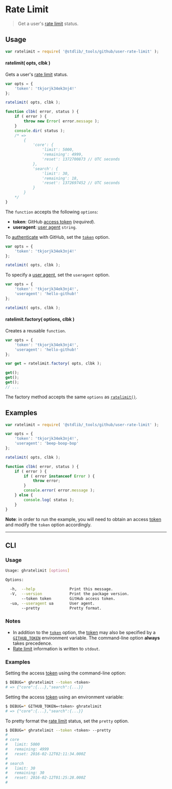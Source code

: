 <!--

@license Apache-2.0

Copyright (c) 2021 The Stdlib Authors.

Licensed under the Apache License, Version 2.0 (the "License");
you may not use this file except in compliance with the License.
You may obtain a copy of the License at

   http://www.apache.org/licenses/LICENSE-2.0

Unless required by applicable law or agreed to in writing, software
distributed under the License is distributed on an "AS IS" BASIS,
WITHOUT WARRANTIES OR CONDITIONS OF ANY KIND, either express or implied.
See the License for the specific language governing permissions and
limitations under the License.

-->

# Rate Limit

> Get a user's [rate limit][github-rate-limit] status.

<!-- Section to include introductory text. Make sure to keep an empty line after the intro `section` element and another before the `/section` close. -->

<section class="intro">

</section>

<!-- /.intro -->

<!-- Package usage documentation. -->

<section class="usage">

## Usage

```javascript
var ratelimit = require( '@stdlib/_tools/github/user-rate-limit' );
```

<a name="ratelimit"></a>

#### ratelimit( opts, clbk )

Gets a user's [rate limit][github-rate-limit] status.

<!-- run-disable -->

```javascript
var opts = {
    'token': 'tkjorjk34ek3nj4!'
};

ratelimit( opts, clbk );

function clbk( error, status ) {
    if ( error ) {
        throw new Error( error.message );
    }
    console.dir( status );
    /* =>
        {
            'core': {
                'limit': 5000,
                'remaining': 4999,
                'reset': 1372700873 // UTC seconds
            },
            'search': {
                'limit': 30,
                'remaining': 18,
                'reset': 1372697452 // UTC seconds
            }
        }
    */
}
```

The `function` accepts the following `options`:

-   **token**: GitHub [access token][github-token] (_required_).
-   **useragent**: [user agent][github-user-agent] `string`.

To [authenticate][github-oauth2] with GitHub, set the [`token`][github-token] option.

<!-- run-disable -->

```javascript
var opts = {
    'token': 'tkjorjk34ek3nj4!'
};

ratelimit( opts, clbk );
```

To specify a [user agent][github-user-agent], set the `useragent` option.

<!-- run-disable -->

```javascript
var opts = {
    'token': 'tkjorjk34ek3nj4!',
    'useragent': 'hello-github!'
};

ratelimit( opts, clbk );
```

#### ratelimit.factory( options, clbk )

Creates a reusable `function`.

<!-- run-disable -->

```javascript
var opts = {
    'token': 'tkjorjk34ek3nj4!',
    'useragent': 'hello-github!'
};

var get = ratelimit.factory( opts, clbk );

get();
get();
get();
// ...
```

The factory method accepts the same `options` as [`ratelimit()`](#ratelimit).

</section>

<!-- /.usage -->

<!-- Package usage notes. Make sure to keep an empty line after the `section` element and another before the `/section` close. -->

<section class="notes">

</section>

<!-- /.notes -->

<!-- Package usage examples. -->

<section class="examples">

## Examples

<!-- run-disable -->

```javascript
var ratelimit = require( '@stdlib/_tools/github/user-rate-limit' );

var opts = {
    'token': 'tkjorjk34ek3nj4!',
    'useragent': 'beep-boop-bop'
};

ratelimit( opts, clbk );

function clbk( error, status ) {
    if ( error ) {
        if ( error instanceof Error ) {
            throw error;
        }
        console.error( error.message );
    } else {
        console.log( status );
    }
}
```

**Note**: in order to run the example, you will need to obtain an access [token][github-token] and modify the `token` option accordingly.

</section>

<!-- /.examples -->

<!-- Section for describing a command-line interface. -->

* * *

<section class="cli">

## CLI

<!-- CLI usage documentation. -->

<section class="usage">

### Usage

```bash
Usage: ghratelimit [options] 

Options:

  -h,  --help               Print this message.
  -V,  --version            Print the package version.
       --token token        GitHub access token.
  -ua, --useragent ua       User agent.
       --pretty             Pretty format.
```

</section>

<!-- /.usage -->

<!-- CLI usage notes. Make sure to keep an empty line after the `section` element and another before the `/section` close. -->

<section class="notes">

### Notes

-   In addition to the [`token`][github-token] option, the [token][github-token] may also be specified by a [`GITHUB_TOKEN`][github-token] environment variable. The command-line option **always** takes precedence.
-   [Rate limit][github-rate-limit] information is written to `stdout`.

</section>

<!-- /.notes -->

<!-- CLI usage examples. -->

<section class="examples">

### Examples

Setting the access [token][github-token] using the command-line option:

<!-- run-disable -->

```bash
$ DEBUG=* ghratelimit --token <token>
# => {"core":{...},"search":{...}}
```

Setting the access [token][github-token] using an environment variable:

<!-- run-disable -->

```bash
$ DEBUG=* GITHUB_TOKEN=<token> ghratelimit
# => {"core":{...},"search":{...}}
```

To pretty format the [rate limit][github-rate-limit] status, set the `pretty` option.

<!-- run-disable -->

```bash
$ DEBUG=* ghratelimit --token <token> --pretty
#
# core
#   limit: 5000
#   remaining: 4999
#   reset: 2016-02-12T02:11:34.000Z
#
# search
#   limit: 30
#   remaining: 30
#   reset: 2016-02-12T01:25:28.000Z
#
```

</section>

<!-- /.examples -->

</section>

<!-- /.cli -->

<!-- Section to include cited references. If references are included, add a horizontal rule *before* the section. Make sure to keep an empty line after the `section` element and another before the `/section` close. -->

<section class="references">

</section>

<!-- /.references -->

<!-- Section for related `stdlib` packages. Do not manually edit this section, as it is automatically populated. -->

<section class="related">

</section>

<!-- /.related -->

<!-- Section for all links. Make sure to keep an empty line after the `section` element and another before the `/section` close. -->

<section class="links">

[github-token]: https://github.com/settings/tokens/new

[github-oauth2]: https://developer.github.com/v3/#oauth2-token-sent-in-a-header

[github-user-agent]: https://developer.github.com/v3/#user-agent-required

[github-rate-limit]: https://developer.github.com/v3/rate_limit/

</section>

<!-- /.links -->
